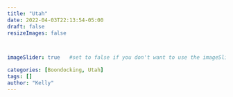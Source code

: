 ```yaml
---
title: "Utah"
date: 2022-04-03T22:13:54-05:00
draft: false
resizeImages: false 



imageSlider: true   #set to false if you don't want to use the imageSlider but a featuredImage

categories: [Boondocking, Utah]
tags: []
author: "Kelly"
---
```

